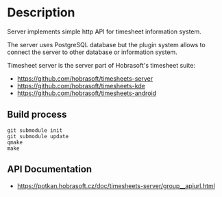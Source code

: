 # Description


Server implements simple http API for timesheet information system.

The server uses PostgreSQL database but the plugin system
allows to connect the server to other database or
information system.

Timesheet server is the server part of Hobrasoft's timesheet suite:

- https://github.com/hobrasoft/timesheets-server
- https://github.com/hobrasoft/timesheets-kde
- https://github.com/hobrasoft/timesheets-android



## Build process
    git submodule init
    git submodule update
    qmake
    make


## API Documentation

- https://potkan.hobrasoft.cz/doc/timesheets-server/group__apiurl.html

